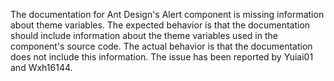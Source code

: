 The documentation for Ant Design's Alert component is missing information about theme variables. The expected behavior is that the documentation should include information about the theme variables used in the component's source code. The actual behavior is that the documentation does not include this information. The issue has been reported by Yuiai01 and Wxh16144.
